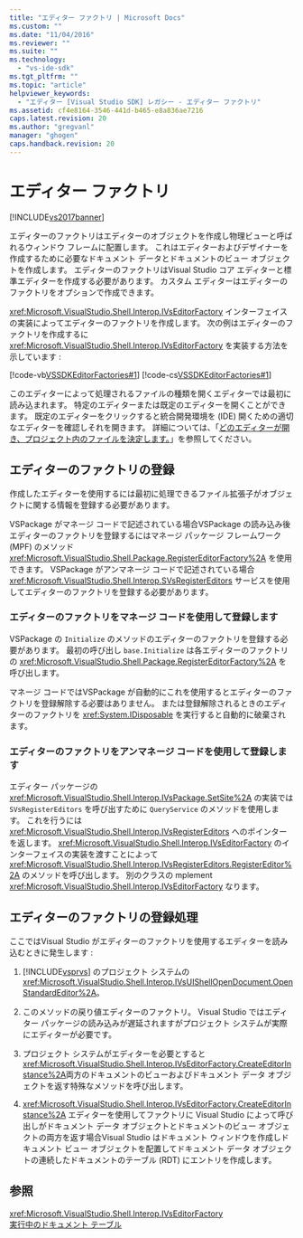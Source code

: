 ```yaml
---
title: "エディター ファクトリ | Microsoft Docs"
ms.custom: ""
ms.date: "11/04/2016"
ms.reviewer: ""
ms.suite: ""
ms.technology: 
  - "vs-ide-sdk"
ms.tgt_pltfrm: ""
ms.topic: "article"
helpviewer_keywords: 
  - "エディター [Visual Studio SDK] レガシー - エディター ファクトリ"
ms.assetid: cf4e8164-3546-441d-b465-e8a836ae7216
caps.latest.revision: 20
ms.author: "gregvanl"
manager: "ghogen"
caps.handback.revision: 20
---
```

# エディター ファクトリ
[!INCLUDE[vs2017banner](../code-quality/includes/vs2017banner.md)]

エディターのファクトリはエディターのオブジェクトを作成し物理ビューと呼ばれるウィンドウ フレームに配置します。  これはエディターおよびデザイナーを作成するために必要なドキュメント データとドキュメントのビュー オブジェクトを作成します。  エディターのファクトリはVisual Studio コア エディターと標準エディターを作成する必要があります。  カスタム エディターはエディターのファクトリをオプションで作成できます。  
  
 <xref:Microsoft.VisualStudio.Shell.Interop.IVsEditorFactory> インターフェイスの実装によってエディターのファクトリを作成します。  次の例はエディターのファクトリを作成するに <xref:Microsoft.VisualStudio.Shell.Interop.IVsEditorFactory> を実装する方法を示しています :  
  
 [!code-vb[VSSDKEditorFactories#1](../extensibility/codesnippet/VisualBasic/editor-factories_1.vb)]
 [!code-cs[VSSDKEditorFactories#1](../extensibility/codesnippet/CSharp/editor-factories_1.cs)]  
  
 このエディターによって処理されるファイルの種類を開くエディターでは最初に読み込まれます。  特定のエディターまたは既定のエディターを開くことができます。  既定のエディターをクリックすると統合開発環境を \(IDE\) 開くための適切なエディターを確認しそれを開きます。  詳細については、「[どのエディターが開き、プロジェクト内のファイルを決定します。](../extensibility/internals/determining-which-editor-opens-a-file-in-a-project.md)」を参照してください。  
  
## エディターのファクトリの登録  
 作成したエディターを使用するには最初に処理できるファイル拡張子がオブジェクトに関する情報を登録する必要があります。  
  
 VSPackage がマネージ コードで記述されている場合VSPackage の読み込み後エディターのファクトリを登録するにはマネージ パッケージ フレームワーク \(MPF\) のメソッド <xref:Microsoft.VisualStudio.Shell.Package.RegisterEditorFactory%2A> を使用できます。  VSPackage がアンマネージ コードで記述されている場合<xref:Microsoft.VisualStudio.Shell.Interop.SVsRegisterEditors> サービスを使用してエディターのファクトリを登録する必要があります。  
  
### エディターのファクトリをマネージ コードを使用して登録します  
 VSPackage の `Initialize` のメソッドのエディターのファクトリを登録する必要があります。  最初の呼び出し `base.Initialize` は各エディターのファクトリの <xref:Microsoft.VisualStudio.Shell.Package.RegisterEditorFactory%2A> を呼び出します。  
  
 マネージ コードではVSPackage が自動的にこれを使用するとエディターのファクトリを登録解除する必要はありません。  または登録解除されるときのエディターのファクトリを <xref:System.IDisposable> を実行すると自動的に破棄されます。  
  
### エディターのファクトリをアンマネージ コードを使用して登録します  
 エディター パッケージの <xref:Microsoft.VisualStudio.Shell.Interop.IVsPackage.SetSite%2A> の実装では`SVsRegisterEditors` を呼び出すために `QueryService` のメソッドを使用します。  これを行うには <xref:Microsoft.VisualStudio.Shell.Interop.IVsRegisterEditors> へのポインターを返します。  <xref:Microsoft.VisualStudio.Shell.Interop.IVsEditorFactory> のインターフェイスの実装を渡すことによって <xref:Microsoft.VisualStudio.Shell.Interop.IVsRegisterEditors.RegisterEditor%2A> のメソッドを呼び出します。  別のクラスの mplement <xref:Microsoft.VisualStudio.Shell.Interop.IVsEditorFactory> なります。  
  
## エディターのファクトリの登録処理  
 ここではVisual Studio がエディターのファクトリを使用するエディターを読み込むときに発生します :  
  
1.  [!INCLUDE[vsprvs](../code-quality/includes/vsprvs_md.md)] のプロジェクト システムの <xref:Microsoft.VisualStudio.Shell.Interop.IVsUIShellOpenDocument.OpenStandardEditor%2A>。  
  
2.  このメソッドの戻り値エディターのファクトリ。  Visual Studio ではエディター パッケージの読み込みが遅延されますがプロジェクト システムが実際にエディターが必要です。  
  
3.  プロジェクト システムがエディターを必要とすると<xref:Microsoft.VisualStudio.Shell.Interop.IVsEditorFactory.CreateEditorInstance%2A>両方のドキュメントのビューおよびドキュメント データ オブジェクトを返す特殊なメソッドを呼び出します。  
  
4.  <xref:Microsoft.VisualStudio.Shell.Interop.IVsEditorFactory.CreateEditorInstance%2A> エディターを使用してファクトリに Visual Studio によって呼び出しがドキュメント データ オブジェクトとドキュメントのビュー オブジェクトの両方を返す場合Visual Studio はドキュメント ウィンドウを作成しドキュメント ビュー オブジェクトを配置してドキュメント データ オブジェクトの連続したドキュメントのテーブル \(RDT\) にエントリを作成します。  
  
## 参照  
 <xref:Microsoft.VisualStudio.Shell.Interop.IVsEditorFactory>   
 [実行中のドキュメント テーブル](../extensibility/internals/running-document-table.md)